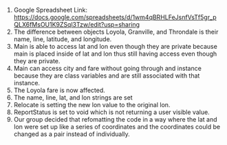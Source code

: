 1. Google Spreadsheet Link: https://docs.google.com/spreadsheets/d/1wm4qBRHLFeJsnfVsTf5gr_pQLX6fMsOU1K9ZSql3Tzw/edit?usp=sharing
2. The difference between objects Loyola, Granville, and Throndale is their name, line, latitude, and longitude.
3. Main is able to access lat and lon even though they are private because main is placed inside of lat and lon thus still having access even though they are private.
4. Main can access city and fare without going through and instance because they are class variables and are still associated with that instance.
5. The Loyola fare is now affected.
6. The name, line, lat, and lon strings are set 
7. Relocate is setting the new lon value to the original lon.
8. ReportStatus is set to void which is not returning a user visible value.
9. Our group decided that refomatting the code in a way where the lat and lon were set up like a series of coordinates and the coordinates could be changed as a pair instead of individually.  
